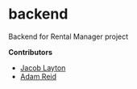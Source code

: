 # backend

Backend for Rental Manager project

**Contributors**

- [Jacob Layton](https://github.com/JacobLayton)
- [Adam Reid](https://github.com/iAmAdamReid)